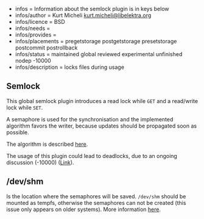 - infos = Information about the semlock plugin is in keys below
- infos/author = Kurt Micheli <kurt.micheli@libelektra.org>
- infos/licence = BSD
- infos/needs =
- infos/provides =
- infos/placements = pregetstorage postgetstorage presetstorage postcommit postrollback
- infos/status = maintained global reviewed experimental unfinished nodep -10000
- infos/description = locks files during usage

## Semlock ##

This global semlock plugin introduces a read lock while `GET` and a read/write lock
while `SET`.

A semaphore is used for the synchronisation and the implemented algorithm favors the writer,
because updates should be propagated soon as possible.

The algorithm is described [here](https://en.wikipedia.org/wiki/Readers%E2%80%93writers_problem#Second_readers-writers_problem).

The usage of this plugin could lead to deadlocks, due to an ongoing discussion (-10000) ([Link](https://github.com/ElektraInitiative/libelektra/pull/555)).

## /dev/shm ##

Is the location where the semaphores will be saved. `/dev/shm` should be mounted as tempfs, otherwise the
semaphores can not be created (this issue only appears on older systems). More information [here](http://stackoverflow.com/questions/270113/how-do-i-stop-sem-open-failing-with-enosys).
